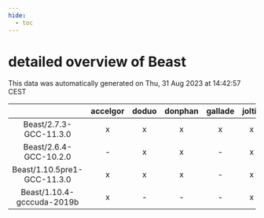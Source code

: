 ```yaml
---
hide:
  - toc
---
```


detailed overview of Beast
==========================


This data was automatically generated on Thu, 31 Aug 2023 at 14:42:57 CEST  

| |accelgor|doduo|donphan|gallade|joltik|skitty|swalot|victini|
| :---: | :---: | :---: | :---: | :---: | :---: | :---: | :---: | :---: |
|Beast/2.7.3-GCC-11.3.0|x|x|x|x|x|x|x|x|
|Beast/2.6.4-GCC-10.2.0|-|x|x|-|x|-|x|-|
|Beast/1.10.5pre1-GCC-11.3.0|x|x|x|-|x|x|x|x|
|Beast/1.10.4-gcccuda-2019b|x|-|-|-|x|-|-|-|
